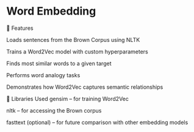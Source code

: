 # Word Embedding
🚀 Features

Loads sentences from the Brown Corpus using NLTK

Trains a Word2Vec model with custom hyperparameters

Finds most similar words to a given target

Performs word analogy tasks

Demonstrates how Word2Vec captures semantic relationships

🧩 Libraries Used
gensim – for training Word2Vec

nltk – for accessing the Brown corpus

fasttext (optional) – for future comparison with other embedding models
